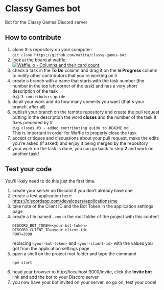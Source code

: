 # Classy Games bot
Bot for the Classy Games Discord server

## How to contribute

1. clone this repository on your computer:  
   `git clone https://github.com/matita/classy-games-bot`
2. look at the board at waffle:  
   [![Waffle.io - Columns and their card count](https://badge.waffle.io/matita/classy-games-bot.svg?columns=all)](https://waffle.io/matita/classy-games-bot)
3. check a task in the **To Do** column and drag it on the **In Progress** column to notify other contributors that you're working on it
4. create a branch with a name that starts with the task number (the number in the top left corner of the task) and has a very short description of the task  
   e.g. `3-contributors-guide`
5. do all your work and do how many commits you want (that's your branch, after all)
6. publish your branch on the remote repository and create the pull request putting in the description the word **closes** and the number of the task it fixes preceded by #  
   e.g. `closes #3 - added contributing guide to README.md`  
   This is important in order for Waffle to properly close the task
7. accept critiques and discussions about your pull request, make the edits you're asked (if asked) and enjoy it being merged by the repository
8. your work on the task is done, you can go back to step **2** and work on another task!

## Test your code

You'll likely need to do this just the first time.

1. create your server on Discord if you don't already have one
2. create a test application here: https://discordapp.com/developers/applications/me
3. take note of the Client ID and the Bot Token in the application settings page
4. create a file named `.env` in the root folder of the project with this content  
   ```
   DISCORD_BOT_TOKEN=<your-bot-token>
   DISCORD_CLIENT_ID=<your-client-id>
   PORT=3000
   ```  
   replacing `<your-bot-token>` and `<your-client-id>` with the values you got from the application settings page
5. open a shell on the project root folder and type the command  
   ```
   npm start
   ```
6. head your browser to http://localhost:3000/invite, click the **Invite bot** link and add the bot to your Discord server
7. you now have your bot invited on your server, so go on, test your code!
